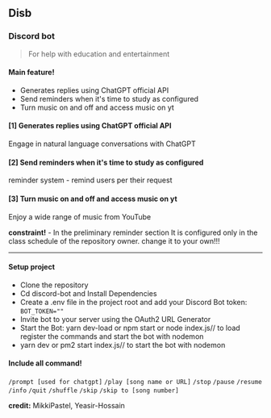 ## Disb
### Discord bot 
> For help with education and entertainment

#### Main feature!

- Generates replies using ChatGPT official API
- Send reminders when it's time to study as configured
- Turn music on and off and access music on yt
 
#### [1] Generates replies using ChatGPT official API
Engage in natural language conversations with ChatGPT 
#### [2] Send reminders when it's time to study as configured
reminder system - remind users per their request 
#### [3] Turn music on and off and access music on yt
 Enjoy a wide range of music from YouTube 
 
**constraint!** - In the preliminary reminder section It is configured only in the class schedule of the repository owner. change it to your own!!!

---
#### Setup project
- Clone the repository
- Cd discord-bot and Install Dependencies
- Create a .env file in the project root and add your Discord Bot token: `BOT_TOKEN=""`
- Invite bot to your server using the OAuth2 URL Generator
- Start the Bot: yarn dev-load or npm start or node index.js// to load register the commands and start the bot with nodemon
- yarn dev or pm2 start index.js// to start the bot with nodemon

#### Include all command!
`/prompt [used for chatgpt]`
`/play [song name or URL]`
`/stop`
`/pause`
`/resume`
`/info`
`/quit`
`/shuffle`
`/skip`
`/skip to [song number]`

**credit:** MikkiPastel, Yeasir-Hossain

